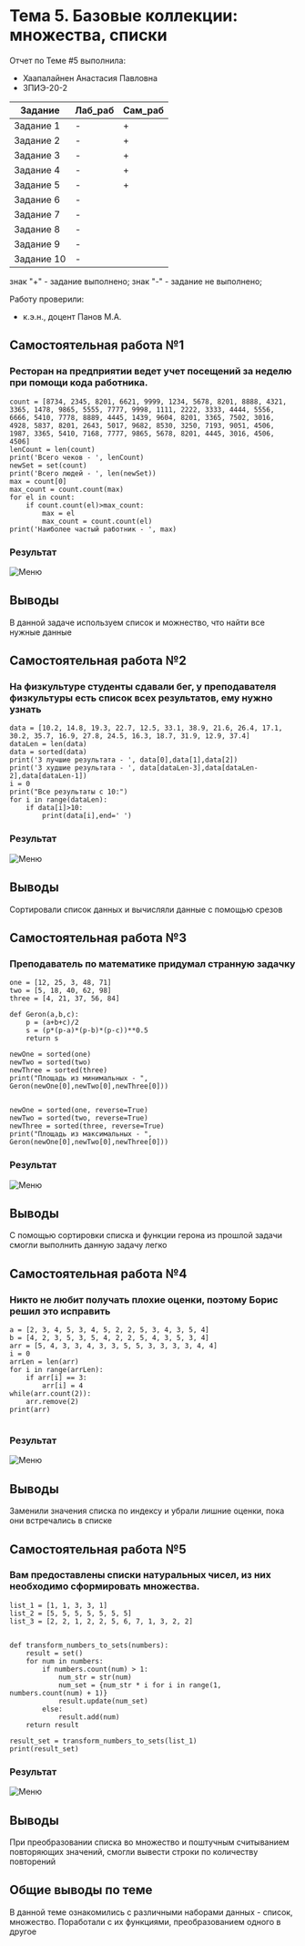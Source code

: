 # Тема 5. Базовые коллекции: множества, списки
Отчет по Теме #5 выполнила:
- Хаапалайнен Анастасия Павловна
- ЗПИЭ-20-2

| Задание | Лаб_раб | Сам_раб |
| ------ | ------ | ------ |
| Задание 1 | - | + |
| Задание 2 | - | + |
| Задание 3 | - | + |
| Задание 4 | - | + |
| Задание 5 | - | + |
| Задание 6 | - |
| Задание 7 | - |
| Задание 8 | - |
| Задание 9 | - |
| Задание 10 | - |

знак "+" - задание выполнено; знак "-" - задание не выполнено;

Работу проверили:
- к.э.н., доцент Панов М.А.

## Самостоятельная работа №1
### Ресторан на предприятии ведет учет посещений за неделю при помощи кода работника.

```
count = [8734, 2345, 8201, 6621, 9999, 1234, 5678, 8201, 8888, 4321, 3365, 1478, 9865, 5555, 7777, 9998, 1111, 2222, 3333, 4444, 5556, 6666, 5410, 7778, 8889, 4445, 1439, 9604, 8201, 3365, 7502, 3016, 4928, 5837, 8201, 2643, 5017, 9682, 8530, 3250, 7193, 9051, 4506, 1987, 3365, 5410, 7168, 7777, 9865, 5678, 8201, 4445, 3016, 4506, 4506]
lenCount = len(count)
print('Всего чеков - ', lenCount)
newSet = set(count)
print('Всего людей - ', len(newSet))
max = count[0]
max_count = count.count(max)
for el in count:
    if count.count(el)>max_count:
        max = el
        max_count = count.count(el)
print('Наиболее частый работник - ', max)
```

### Результат
![Меню](https://github.com/Khaapalaynen/PI/blob/Tema_5/pic/Lab5_1.png)

## Выводы
В данной задаче используем список и можнество, что найти все нужные данные
  

## Самостоятельная работа №2
### На физкультуре студенты сдавали бег, у преподавателя физкультуры есть список всех результатов, ему нужно узнать

```
data = [10.2, 14.8, 19.3, 22.7, 12.5, 33.1, 38.9, 21.6, 26.4, 17.1, 30.2, 35.7, 16.9, 27.8, 24.5, 16.3, 18.7, 31.9, 12.9, 37.4]
dataLen = len(data)
data = sorted(data)
print('3 лучшие результата - ', data[0],data[1],data[2])
print('3 худшие результата - ', data[dataLen-3],data[dataLen-2],data[dataLen-1])
i = 0
print("Все результаты с 10:")
for i in range(dataLen):
    if data[i]>10:
        print(data[i],end=' ')

```

### Результат
![Меню](https://github.com/Khaapalaynen/PI/blob/Tema_5/pic/Lab5_2.png)

## Выводы
Сортировали список данных и вычисляли данные с помощью срезов

## Самостоятельная работа №3
### Преподаватель по математике придумал странную задачку

```
one = [12, 25, 3, 48, 71]
two = [5, 18, 40, 62, 98]
three = [4, 21, 37, 56, 84]

def Geron(a,b,c):
    p = (a+b+c)/2
    s = (p*(p-a)*(p-b)*(p-c))**0.5
    return s

newOne = sorted(one)
newTwo = sorted(two)
newThree = sorted(three)
print("Площадь из минимальных - ", Geron(newOne[0],newTwo[0],newThree[0]))


newOne = sorted(one, reverse=True)
newTwo = sorted(two, reverse=True)
newThree = sorted(three, reverse=True)
print("Площадь из максимальных - ", Geron(newOne[0],newTwo[0],newThree[0]))
```

### Результат
![Меню](https://github.com/Khaapalaynen/PI/blob/Tema_5/pic/Lab5_3.png)

## Выводы
С помощью сортировки списка и функции герона из прошлой задачи смогли выполнить данную задачу легко

## Самостоятельная работа №4
### Никто не любит получать плохие оценки, поэтому Борис решил это исправить

```
a = [2, 3, 4, 5, 3, 4, 5, 2, 2, 5, 3, 4, 3, 5, 4]
b = [4, 2, 3, 5, 3, 5, 4, 2, 2, 5, 4, 3, 5, 3, 4]
arr = [5, 4, 3, 3, 4, 3, 3, 5, 5, 3, 3, 3, 3, 4, 4]
i = 0
arrLen = len(arr)
for i in range(arrLen):
    if arr[i] == 3:
        arr[i] = 4
while(arr.count(2)):
    arr.remove(2)
print(arr)
    
```

### Результат
![Меню](https://github.com/Khaapalaynen/PI/blob/Tema_5/pic/Lab5_4.png)

## Выводы
Заменили значения списка по индексу и убрали лишние оценки, пока они встречались в списке

## Самостоятельная работа №5
### Вам предоставлены списки натуральных чисел, из них необходимо сформировать множества.

```
list_1 = [1, 1, 3, 3, 1]
list_2 = [5, 5, 5, 5, 5, 5, 5]
list_3 = [2, 2, 1, 2, 2, 5, 6, 7, 1, 3, 2, 2]


def transform_numbers_to_sets(numbers):
    result = set()
    for num in numbers:
        if numbers.count(num) > 1:
            num_str = str(num)
            num_set = {num_str * i for i in range(1, numbers.count(num) + 1)}
            result.update(num_set)
        else:
            result.add(num)
    return result

result_set = transform_numbers_to_sets(list_1)
print(result_set)
```

### Результат
![Меню](https://github.com/Khaapalaynen/PI/blob/Tema_5/pic/Lab5_5.png)

## Выводы
При преобразовании списка во множество и поштучным считыванием повторяющих значений, смогли вывести строки по количеству повторений

## Общие выводы по теме
В данной теме ознакомились с различными наборами данных - список, множество. Поработали с их функциями, преобразованием одного в другое
